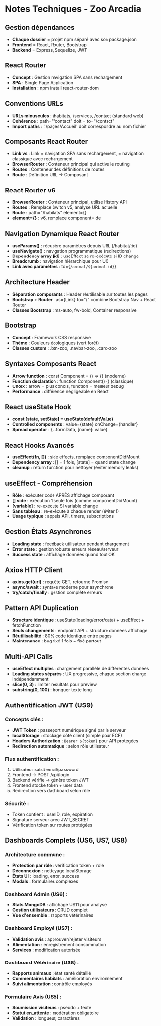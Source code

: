 # Notes Techniques - Zoo Arcadia

## Gestion dépendances
- **Chaque dossier** = projet npm séparé avec son package.json
- **Frontend** = React, Router, Bootstrap
- **Backend** = Express, Sequelize, JWT

## React Router
- **Concept** : Gestion navigation SPA sans rechargement
- **SPA** : Single Page Application
- **Installation** : npm install react-router-dom


## Conventions URLs
- **URLs minuscules** : /habitats, /services, /contact (standard web)
- **Cohérence** : path="/contact" doit = to="/contact"
- **Import paths** : './pages/Accueil' doit correspondre au nom fichier

## Composants React Router
- **Link vs <a>** : Link = navigation SPA sans rechargement, <a> = navigation classique avec rechargement
- **BrowserRouter** : Conteneur principal qui active le routing
- **Routes** : Conteneur des définitions de routes
- **Route** : Définition URL → Composant

## React Router v6
- **BrowserRouter** : Conteneur principal, utilise History API
- **Routes** : Remplace Switch v5, analyse URL actuelle  
- **Route** : path="/habitats" element={<Habitats />}
- **element={}** : v6, remplace component= de 

## Navigation Dynamique React Router
- **useParams()** : récupère paramètres depuis URL (/habitat/:id)
- **useNavigate()** : navigation programmatique (redirections)
- **Dependency array [id]** : useEffect se re-exécute si ID change
- **Breadcrumb** : navigation hiérarchique pour UX
- **Link avec paramètres** : to={`/animal/${animal.id}`}

## Architecture Header
- **Séparation composants** : Header réutilisable sur toutes les pages
- **Bootstrap + Router** : as={Link} to="/" combine Bootstrap Nav + React Router
- **Classes Bootstrap** : ms-auto, fw-bold, Container responsive

## Bootstrap
- **Concept** : Framework CSS responsive
- **Thème** : Couleurs écologiques (vert forêt)
- **Classes custom** : .btn-zoo, .navbar-zoo, .card-zoo

## Syntaxes Composants React
- **Arrow function** : const Component = () => {} (moderne)
- **Function declaration** : function Component() {} (classique)  
- **Choix** : arrow = plus concis, function = meilleur debug
- **Performance** : différence négligeable en React

## React useState Hook
- **const [state, setState] = useState(defaultValue)** 
- **Controlled components** : value={state} onChange={handler}
- **Spread operator** : {...formData, [name]: value}

## React Hooks Avancés
- **useEffect(fn, [])** : side effects, remplace componentDidMount
- **Dependency array** : [] = 1 fois, [state] = quand state change
- **cleanup** : return function pour nettoyer (éviter memory leaks)

## useEffect - Compréhension
- **Rôle** : exécuter code APRÈS affichage composant
- **[] vide** : exécution 1 seule fois (comme componentDidMount)
- **[variable]** : re-exécute SI variable change
- **Sans tableau** : re-exécute à chaque render (éviter !)
- **Usage typique** : appels API, timers, subscriptions

## Gestion États Asynchrones
- **Loading state** : feedback utilisateur pendant chargement
- **Error state** : gestion robuste erreurs réseau/serveur
- **Success state** : affichage données quand tout OK

## Axios HTTP Client
- **axios.get(url)** : requête GET, retourne Promise
- **async/await** : syntaxe moderne pour asynchrone
- **try/catch/finally** : gestion complète erreurs

## Pattern API Duplication
- **Structure identique** : useState(loading/error/data) + useEffect + fetchFunction
- **Seuls changements** : endpoint API + structure données affichage
- **Réutilisabilité** : 80% code identique entre pages
- **Maintenance** : bug fixé 1 fois = fixé partout

## Multi-API Calls
- **useEffect multiples** : chargement parallèle de différentes données
- **Loading states séparés** : UX progressive, chaque section charge indépendamment
- **slice(0, 3)** : limiter résultats pour preview
- **substring(0, 100)** : tronquer texte long



## Authentification JWT (US9)

### Concepts clés :
- **JWT Token** : passeport numérique signé par le serveur
- **localStorage** : stockage côté client (simple pour ECF)
- **Headers Authorization** : `Bearer ${token}` pour API protégées
- **Redirection automatique** : selon rôle utilisateur

### Flux authentification :
1. Utilisateur saisit email/password
2. Frontend → POST /api/login
3. Backend vérifie → génère token JWT
4. Frontend stocke token + user data
5. Redirection vers dashboard selon rôle

### Sécurité :
- Token contient : userID, role, expiration
- Signature serveur avec JWT_SECRET
- Vérification token sur routes protégées

## Dashboards Complets (US6, US7, US8)

### Architecture commune :
- **Protection par rôle** : vérification token + role
- **Déconnexion** : nettoyage localStorage
- **États UI** : loading, error, success
- **Modals** : formulaires complexes

### Dashboard Admin (US6) :
- **Stats MongoDB** : affichage US11 pour analyse
- **Gestion utilisateurs** : CRUD complet
- **Vue d'ensemble** : rapports vétérinaires

### Dashboard Employé (US7) :
- **Validation avis** : approuver/rejeter visiteurs
- **Alimentation** : enregistrement consommation
- **Services** : modification autorisée

### Dashboard Vétérinaire (US8) :
- **Rapports animaux** : état santé détaillé
- **Commentaires habitats** : amélioration environnement
- **Suivi alimentation** : contrôle employés

### Formulaire Avis (US5) :
- **Soumission visiteurs** : pseudo + texte
- **Statut en_attente** : modération obligatoire
- **Validation** : longueur, caractères